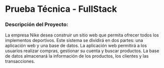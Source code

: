# Prueba Técnica - FullStack

### Descripción del Proyecto:

La empresa Nike desea construir un sitio web que permita ofrecer todos los implementos
deportivos. Este sistema se dividirá en dos partes: una aplicación web y una base de datos. La
aplicación web permitirá a los usuarios realizar compras, gestionar su cuenta y buscar productos. La base de datos almacenará la información de los productos, los clientes y las transacciones.